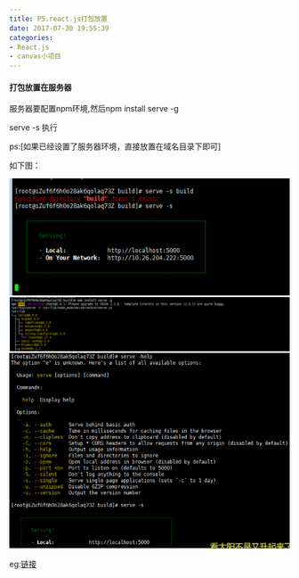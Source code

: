 ```yaml
---
title: P5.react.js打包放置
date: 2017-07-30 19:55:39
categories:
- React.js
- canvas小项目
---
```


<!--more-->

#### 打包放置在服务器

服务器要配置npm环境,然后npm install serve -g

serve -s 执行  

ps:[如果已经设置了服务器环境，直接放置在域名目录下即可]

如下图：

![](/assets/rj/12.png)
![](/assets/rj/13.png)
![](/assets/rj/14.png)

eg:[链接](http://139.224.3.89:5000?user_id=15499)


